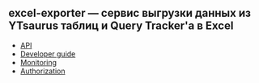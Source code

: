 ## excel-exporter — сервис выгрузки данных из YTsaurus таблиц и Query Tracker'а в Excel

* [API](./docs/api.md)
* [Developer guide](./docs/developer_guide.md)
* [Monitoring](./docs/monitoring.md)
* [Authorization](./docs/auth.md)
